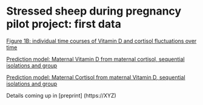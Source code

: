 # Stressed sheep during pregnancy pilot project: first data

[Figure 1B: individual time courses of Vitamin D and cortisol fluctuations over time](https://exploratory.io/viz/ivC1vEA9IX/log-scale-VitD-Cortisol-by-AnimalID-tJa5EpW3PU?embed=true)

[Prediction model: Maternal Vitamin D from maternal cortisol, sequential isolations and group](https://exploratory.io/viz/ivC1vEA9IX/VitD-lin-regression-by-group-Resid-vVs1cdO1bx?embed=true)

[Prediction model: Maternal Cortisol from maternal Vitamin D, sequential isolations and group](https://exploratory.io/viz/ivC1vEA9IX/Cortisol-linear-regression-by-group-Resid-upI0BJx8La?embed=true)

Details coming up in [preprint] (https://XYZ)
